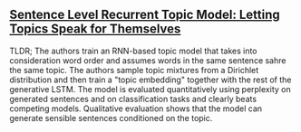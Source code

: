 ## [Sentence Level Recurrent Topic Model: Letting Topics Speak for Themselves](https://arxiv.org/abs/1604.02038)

TLDR; The authors train an RNN-based topic model that takes into consideration word order and assumes words in the same sentence sahre the same topic. The authors sample topic mixtures from a Dirichlet distribution and then train a "topic embedding" together with the rest of the generative LSTM. The model is evaluated quantitatively using perplexity on generated sentences and on classification tasks and clearly beats competing models. Qualitative evaluation shows that the model can generate sensible sentences conditioned on the topic.